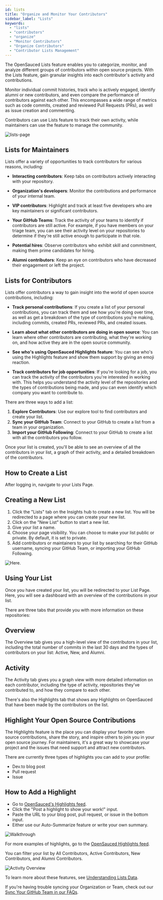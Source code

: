 ```yaml
---
id: lists
title: "Organize and Monitor Your Contributors"
sidebar_label: "Lists"
keywords:
  - "lists"
  - "contributors"
  - "organize"
  - "Monitor Contributors"
  - "Organize Contributors"
  - "Contributor Lists Management"
---
```


The OpenSauced Lists feature enables you to categorize, monitor, and analyze different groups of contributors within open source projects. With the Lists feature, gain granular insights into each contributor's activity and contributions.

Monitor individual commit histories, track who is actively engaged, identify alumni or new contributors, and even compare the performance of contributors against each other. This encompasses a wide range of metrics such as code commits, created and reviewed Pull Requests (PRs), as well as issue creation and commenting.

Contributors can use Lists feature to track their own activity, while maintainers can use the feature to manage the community.

![lists-page](../../static/img/lists-page.svg)

## Lists for Maintainers

Lists offer a variety of opportunities to track contributors for various reasons, including:

- **Interacting contributors**: Keep tabs on contributors actively interacting with your repository.

- **Organization's developers**: Monitor the contributions and performance of your internal team.

- **VIP contributors**: Highlight and track at least five developers who are key maintainers or significant contributors.

- **Your GitHub Teams**: Track the activity of your teams to identify if contributors are still active. For example, if you have members on your triage team, you can see their activity level on your repositories to determine if they're still active enough to participate in that role.

- **Potential hires**: Observe contributors who exhibit skill and commitment, making them prime candidates for hiring.

- **Alumni contributors**: Keep an eye on contributors who have decreased their engagement or left the project.

## Lists for Contributors

Lists offer contributors a way to gain insight into the world of open source contributions, including:

- **Track personal contributions**: If you create a list of your personal contributions, you can track them and see how you're doing over time, as well as get a breakdown of the type of contributions you're making, including commits, created PRs, reviewed PRs, and created issues.

- **Learn about what other contributors are doing in open source**: You can learn where other contributors are contributing, what they're working on, and how active they are in the open source community.

- **See who's using OpenSauced Highlights feature**: You can see who's using the Highlights feature and show them support by giving an emoji reaction.

- **Track contributors for job opportunities**: If you're looking for a job, you can track the activity of the contributors you're interested in working with. This helps you understand the activity level of the repositories and the types of contributions being made, and you can even identify which company you want to contribute to.

There are three ways to add a list:

1. **Explore Contributors**: Use our explore tool to find contributors and create your list.
2. **Sync your GitHub Team**: Connect to your GitHub to create a list from a team in your organization.
3. **Import your GitHub Following**:
   Connect to your GitHub to create a list with all the contributors you follow.

Once your list is created, you'll be able to see an overview of all the contributors in your list, a graph of their activity, and a detailed breakdown of the contributors.

## How to Create a List

After logging in, navigate to your Lists Page.


## Creating a New List

1. Click the "Lists" tab on the Insights hub to create a new list. You will be redirected to a page where you can create your new list.
2. Click on the "New List" button to start a new list.
3. Give your list a name.
4. Choose your page visibility. You can choose to make your list public or private. By default, it is set to private.
5. Add contributors or maintainers to your list by searching for their GitHub username, syncing your GitHub Team, or importing your GitHub Following.

![Here](https://docs.opensauced.pizza/assets/images/team-sync-09e7e2ab7b54fae335f5b4c40cce94b1.gif).

## Using Your List

Once you have created your list, you will be redirected to your List Page. Here, you will see a dashboard with an overview of the contributions in your list.

There are three tabs that provide you with more information on these repositories:

## Overview

The Overview tab gives you a high-level view of the contributors in your list, including the total number of commits in the last 30 days and the types of contributors on your list: Active, New, and Alumni.

## Activity

The Activity tab gives you a graph view with more detailed information on each contributor, including the type of activity, repositories they've contributed to, and how they compare to each other.

There's also the Highlights tab that shows any Highlights on OpenSauced that have been made by the contributors on the list.

## Highlight Your Open Source Contributions

The Highlights feature is the place you can display your favorite open source contributions, share the story, and inspire others to join you in your open source journey. For maintainers, it's a great way to showcase your project and the issues that need support and attract new contributors.

There are currently three types of highlights you can add to your profile:

- Dev.to blog post
- Pull request
- Issue

## How to Add a Highlight

- Go to [OpenSauced's Highlights feed](https://app.opensauced.pizza/feed).
- Click the "Post a highlight to show your work!" input.
- Paste the URL to your blog post, pull request, or issue in the bottom input.
- Either use our Auto-Summarize feature or write your own summary.

![Walkthrough](https://docs.opensauced.pizza/assets/images/highlight-e3a2da2446fe91467a31d225755bf40a.gif)

For more examples of highlights, go to the [OpenSauced Highlights feed](https://intro.opensauced.pizza/#/06-the-secret-sauce?id=effectively-highlight-your-contributions).



You can filter your list by All Contributors, Active Contributors, New Contributors, and Alumni Contributors.

![Activity Overview](https://docs.opensauced.pizza/assets/images/list-graph-a730e101fea2e18df0d76faed967f4e6.png)

To learn more about these features,  see [Understanding Lists Data](https://docs.opensauced.pizza/maintainers/understanding-lists/).

If you're having trouble syncing your Organization or Team, check out our [Sync Your GitHub Team in our FAQs](../welcome/faqs.md#sync-your-github-team).
